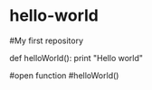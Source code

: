 # hello-world
#My first repository

def helloWorld():
    print "Hello world"
    
#open function
#helloWorld()
